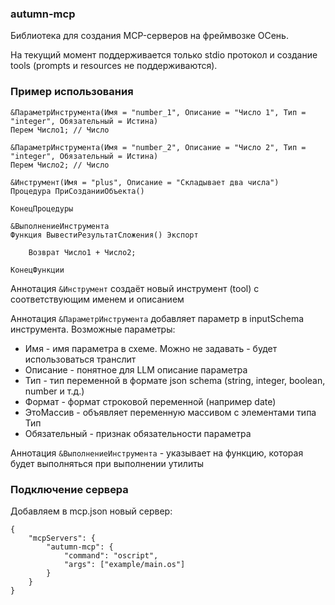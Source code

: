 ### autumn-mcp

Библиотека для создания MCP-серверов на фреймвозке ОСень.

На текущий момент поддерживается только stdio протокол и создание tools (prompts и resources не поддерживаются).

### Пример использования

```
&ПараметрИнструмента(Имя = "number_1", Описание = "Число 1", Тип = "integer", Обязательный = Истина)
Перем Число1; // Число

&ПараметрИнструмента(Имя = "number_2", Описание = "Число 2", Тип = "integer", Обязательный = Истина)
Перем Число2; // Число

&Инструмент(Имя = "plus", Описание = "Складывает два числа")
Процедура ПриСозданииОбъекта()
		
КонецПроцедуры

&ВыполнениеИнструмента
Функция ВывестиРезультатСложения() Экспорт

	Возврат Число1 + Число2;
	
КонецФункции
```

Аннотация ``&Инструмент`` создаёт новый инструмент (tool) с соответствующим именем и описанием

Аннотация ``&ПараметрИнструмента`` добавляет параметр в inputSchema инструмента. Возможные параметры:
* Имя - имя параметра в схеме. Можно не задавать - будет использоваться транслит
* Описание - понятное для LLM описание параметра
* Тип - тип переменной в формате json schema (string, integer, boolean, number и т.д.)
* Формат - формат строковой переменной (например date)
* ЭтоМассив - объявляет переменную массивом с элементами типа Тип
* Обязательный - признак обязательности параметра

Аннотация ``&ВыполнениеИнструмента`` - указывает на функцию, которая будет выполняться при выполнении утилиты

### Подключение сервера

Добавляем в mcp.json новый сервер:
```
{
    "mcpServers": {
        "autumn-mcp": {
            "command": "oscript",
            "args": ["example/main.os"]
        }
    }
}
```
